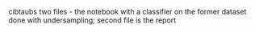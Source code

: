 cibtaubs two files - the notebook with a classifier on the former dataset done with undersampling; second file is the 
report
